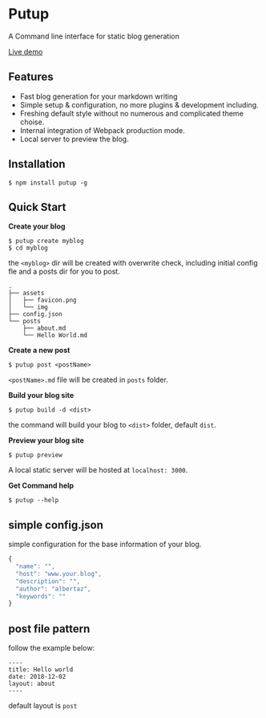 # Putup

A Command line interface for static blog generation

[Live demo](https://albertaz.com/blog/)

## Features

* Fast blog generation for your markdown writing
* Simple setup & configuration, no more plugins & development including. 
* Freshing default style without no numerous and complicated theme choise.
* Internal integration of Webpack production mode. 
* Local server to preview the blog.

## Installation
```
$ npm install putup -g
```

## Quick Start

**Create your blog**

```
$ putup create myblog
$ cd myblog
```
the `<myblog>` dir will be created with overwrite check, including initial config fle and a posts dir for you to post.

```
.
├── assets
│   ├── favicon.png
│   └── img
├── config.json
└── posts
    ├── about.md
    └── Hello World.md

```

**Create a new post**

```
$ putup post <postName>

```
 `<postName>.md` file will be created in `posts` folder.

**Build your blog site**

```
$ putup build -d <dist>
```

the command will build your blog to `<dist>` folder, default `dist`.


**Preview your blog site**

```
$ putup preview
```

A local static server will be hosted at `localhost: 3000`.


**Get Command help**

```
$ putup --help
```


## simple config.json

simple configuration for the base information of your blog.

```js
{
  "name": "",
  "host": "www.your.blog",
  "description": "",
  "author": "albertaz",
  "keywords": ""
}

```

## post file pattern

follow the example below:

```
----
title: Hello world
date: 2018-12-02
layout: about
----

```

default layout is `post`


